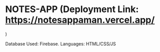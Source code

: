 # NOTES-APP (Deployment Link: https://notesappaman.vercel.app/
)

Database Used: Firebase.
Languages: HTML/CSS/JS
